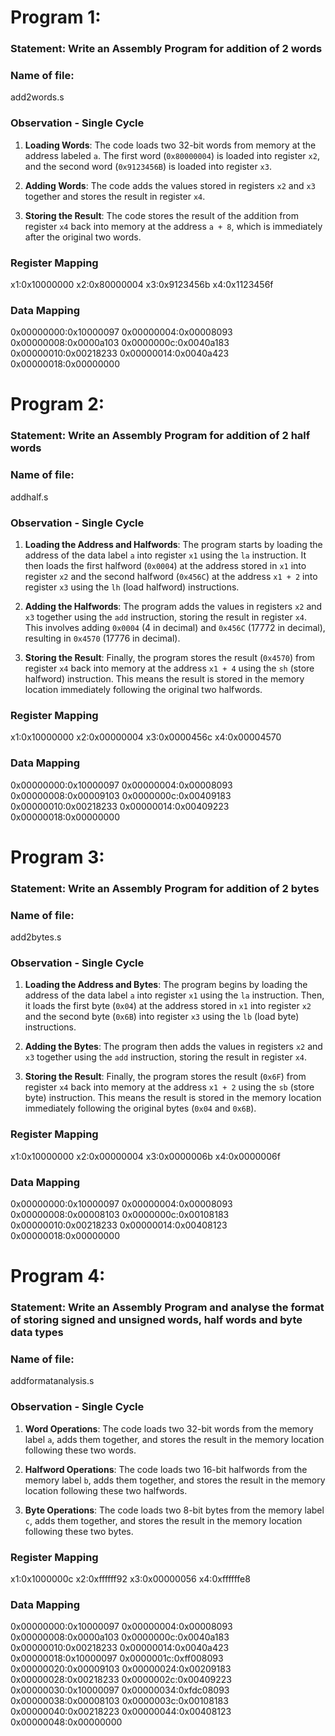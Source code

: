 # Program 1: 
### Statement: Write an Assembly Program for addition of 2 words

### Name of file:
add2words.s

### Observation - Single Cycle

1. **Loading Words**: The code loads two 32-bit words from memory at the address labeled `a`. The first word (`0x80000004`) is loaded into register `x2`, and the second word (`0x9123456B`) is loaded into register `x3`.

2. **Adding Words**: The code adds the values stored in registers `x2` and `x3` together and stores the result in register `x4`.

3. **Storing the Result**: The code stores the result of the addition from register `x4` back into memory at the address `a + 8`, which is immediately after the original two words.
### Register Mapping
x1:0x10000000
x2:0x80000004
x3:0x9123456b
x4:0x1123456f

### Data Mapping
0x00000000:0x10000097
0x00000004:0x00008093
0x00000008:0x0000a103
0x0000000c:0x0040a183
0x00000010:0x00218233
0x00000014:0x0040a423
0x00000018:0x00000000

# Program 2: 
### Statement: Write an Assembly Program for addition of 2 half words

### Name of file:
addhalf.s

### Observation - Single Cycle

1. **Loading the Address and Halfwords**: The program starts by loading the address of the data label `a` into register `x1` using the `la` instruction. It then loads the first halfword (`0x0004`) at the address stored in `x1` into register `x2` and the second halfword (`0x456C`) at the address `x1 + 2` into register `x3` using the `lh` (load halfword) instructions.

2. **Adding the Halfwords**: The program adds the values in registers `x2` and `x3` together using the `add` instruction, storing the result in register `x4`. This involves adding `0x0004` (4 in decimal) and `0x456C` (17772 in decimal), resulting in `0x4570` (17776 in decimal).

3. **Storing the Result**: Finally, the program stores the result (`0x4570`) from register `x4` back into memory at the address `x1 + 4` using the `sh` (store halfword) instruction. This means the result is stored in the memory location immediately following the original two halfwords.
 
### Register Mapping
x1:0x10000000
x2:0x00000004
x3:0x0000456c
x4:0x00004570

### Data Mapping
0x00000000:0x10000097
0x00000004:0x00008093
0x00000008:0x00009103
0x0000000c:0x00409183
0x00000010:0x00218233
0x00000014:0x00409223
0x00000018:0x00000000

# Program 3: 
### Statement: Write an Assembly Program for addition of 2 bytes

### Name of file:
add2bytes.s

### Observation - Single Cycle
1. **Loading the Address and Bytes**: The program begins by loading the address of the data label `a` into register `x1` using the `la` instruction. Then, it loads the first byte (`0x04`) at the address stored in `x1` into register `x2` and the second byte (`0x6B`) into register `x3` using the `lb` (load byte) instructions.

2. **Adding the Bytes**: The program then adds the values in registers `x2` and `x3` together using the `add` instruction, storing the result in register `x4`. 

3. **Storing the Result**: Finally, the program stores the result (`0x6F`) from register `x4` back into memory at the address `x1 + 2` using the `sb` (store byte) instruction. This means the result is stored in the memory location immediately following the original bytes (`0x04` and `0x6B`).
 
 
### Register Mapping
x1:0x10000000
x2:0x00000004
x3:0x0000006b
x4:0x0000006f

### Data Mapping
0x00000000:0x10000097
0x00000004:0x00008093
0x00000008:0x00008103
0x0000000c:0x00108183
0x00000010:0x00218233
0x00000014:0x00408123
0x00000018:0x00000000

# Program 4: 
### Statement: Write an Assembly Program and analyse the format of storing signed and unsigned words, half words and byte data types

### Name of file:
addformatanalysis.s

### Observation - Single Cycle

1. **Word Operations**: The code loads two 32-bit words from the memory label `a`, adds them together, and stores the result in the memory location following these two words.

2. **Halfword Operations**: The code loads two 16-bit halfwords from the memory label `b`, adds them together, and stores the result in the memory location following these two halfwords.

3. **Byte Operations**: The code loads two 8-bit bytes from the memory label `c`, adds them together, and stores the result in the memory location following these two bytes.
 
### Register Mapping
x1:0x1000000c
x2:0xffffff92
x3:0x00000056
x4:0xffffffe8

### Data Mapping
0x00000000:0x10000097
0x00000004:0x00008093
0x00000008:0x0000a103
0x0000000c:0x0040a183
0x00000010:0x00218233
0x00000014:0x0040a423
0x00000018:0x10000097
0x0000001c:0xff008093
0x00000020:0x00009103
0x00000024:0x00209183
0x00000028:0x00218233
0x0000002c:0x00409223
0x00000030:0x10000097
0x00000034:0xfdc08093
0x00000038:0x00008103
0x0000003c:0x00108183
0x00000040:0x00218223
0x00000044:0x00408123
0x00000048:0x00000000






